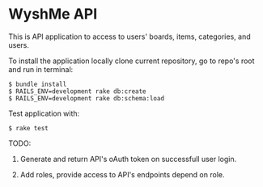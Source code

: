 WyshMe API
==========

This is API application to access to users' boards, items, categories, and users.

To install the application locally clone current repository, go to repo's root and run in terminal:

    $ bundle install
    $ RAILS_ENV=development rake db:create
    $ RAILS_ENV=development rake db:schema:load

Test application with:

    $ rake test

TODO:

1. Generate and return API's oAuth token on successfull user login.

2. Add roles, provide access to API's endpoints depend on role.
